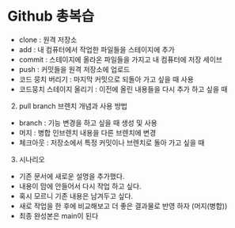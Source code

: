 # Github 총복습
 
  - clone : 원격 저장소
  - add : 내 컴퓨터에서 작업한 파일들을 스테이지에 추가
  - commit : 스테이지에 올라온 파일들을 가지고 내 컴퓨터에 저장 세이브
  - push : 커밋들을 원격 저장소에 업로드
  - 코드 뭉치 버리기 : 마지막 커밋으로 되돌아 가고 싶을 때 사용
  - 코드뭉치 스테이지 올리기 : 이전에 올린 내용들을 다시 추가 하고 싶을 때

2. pull branch 브렌치 개념과 사용 방법
- branch : 기능 변경을 하고 싶을 때 생성 및 사용
- 머지 : 병합 인브렌치 내용을 다른 브렌치에 변경
- 체크아웃 : 저장소에서 특정 커밋이나 브렌치로 돌아 가고 싶을 때
3. 시나리오
- 기존 문서에 새로운 설명을 추가했다.
- 내용이 맘에 안들어서 다시 작업 하고 싶다.
- 혹시 모르니 기존 내용은 남겨두고 싶다.
- 새로 작업을 한 후에 비교해보고 더 좋은 결과물로 반영 하자 (머지(병합))
- 최종 완성본은 main이 된다
